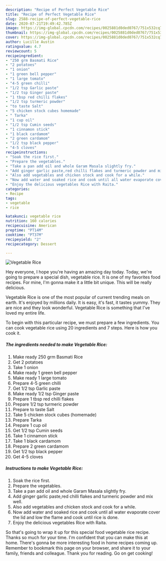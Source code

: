 ```yaml
---
description: "Recipe of Perfect Vegetable Rice"
title: "Recipe of Perfect Vegetable Rice"
slug: 2588-recipe-of-perfect-vegetable-rice
date: 2020-07-21T19:49:42.785Z
image: https://img-global.cpcdn.com/recipes/0025881d0ded0767/751x532cq70/vegetable-rice-recipe-main-photo.jpg
thumbnail: https://img-global.cpcdn.com/recipes/0025881d0ded0767/751x532cq70/vegetable-rice-recipe-main-photo.jpg
cover: https://img-global.cpcdn.com/recipes/0025881d0ded0767/751x532cq70/vegetable-rice-recipe-main-photo.jpg
author: Lucille Austin
ratingvalue: 4.7
reviewcount: 5
recipeingredient:
- "250 grm Basmati Rice"
- "2 potatoes"
- "1 onion"
- "1 green bell pepper"
- "1 large tomato"
- "4-5 green chilli"
- "1/2 tsp Garlic paste"
- "1/2 tsp Ginger paste"
- "1 tbsp red chilli flakes"
- "1/2 tsp turmeric powder"
- "to taste Salt"
- "5 chicken stock cubes homemade"
- " Tarka"
- "1 cup oil"
- "1/2 tsp Cumin seeds"
- "1 cinnamon stick"
- "1 black cardamom"
- "2 green cardamom"
- "1/2 tsp black pepper"
- "4-5 cloves"
recipeinstructions:
- "Soak the rice first."
- "Prepare the vegetables."
- "Take a pan add oil and whole Garam Masala slightly fry."
- "Add ginger garlic paste,red chilli flakes and turmeric powder and mix well."
- "Also add vegetables and chicken stock and cook for a while."
- "Now add water and soaked rice and cook until all water evaporate cover the lid and low the flame and cook until rice is done."
- "Enjoy the delicious vegetables Rice with Raita."
categories:
- Recipe
tags:
- vegetable
- rice

katakunci: vegetable rice 
nutrition: 160 calories
recipecuisine: American
preptime: "PT14M"
cooktime: "PT37M"
recipeyield: "2"
recipecategory: Dessert

---
```



![Vegetable Rice](https://img-global.cpcdn.com/recipes/0025881d0ded0767/751x532cq70/vegetable-rice-recipe-main-photo.jpg)

Hey everyone, I hope you're having an amazing day today. Today, we're going to prepare a special dish, vegetable rice. It is one of my favorites food recipes. For mine, I'm gonna make it a little bit unique. This will be really delicious.



Vegetable Rice is one of the most popular of current trending meals on earth. It's enjoyed by millions daily. It is easy, it's fast, it tastes yummy. They are nice and they look wonderful. Vegetable Rice is something that I've loved my entire life.


To begin with this particular recipe, we must prepare a few ingredients. You can cook vegetable rice using 20 ingredients and 7 steps. Here is how you cook it.

<!--inarticleads1-->

##### The ingredients needed to make Vegetable Rice:

1. Make ready 250 grm Basmati Rice
1. Get 2 potatoes
1. Take 1 onion
1. Make ready 1 green bell pepper
1. Make ready 1 large tomato
1. Prepare 4-5 green chilli
1. Get 1/2 tsp Garlic paste
1. Make ready 1/2 tsp Ginger paste
1. Prepare 1 tbsp red chilli flakes
1. Prepare 1/2 tsp turmeric powder
1. Prepare to taste Salt
1. Take 5 chicken stock cubes (homemade)
1. Prepare  Tarka
1. Prepare 1 cup oil
1. Get 1/2 tsp Cumin seeds
1. Take 1 cinnamon stick
1. Take 1 black cardamom
1. Prepare 2 green cardamom
1. Get 1/2 tsp black pepper
1. Get 4-5 cloves




<!--inarticleads2-->

##### Instructions to make Vegetable Rice:

1. Soak the rice first.
1. Prepare the vegetables.
1. Take a pan add oil and whole Garam Masala slightly fry.
1. Add ginger garlic paste,red chilli flakes and turmeric powder and mix well.
1. Also add vegetables and chicken stock and cook for a while.
1. Now add water and soaked rice and cook until all water evaporate cover the lid and low the flame and cook until rice is done.
1. Enjoy the delicious vegetables Rice with Raita.




So that's going to wrap it up for this special food vegetable rice recipe. Thanks so much for your time. I'm confident that you can make this at home. There's gonna be more interesting food in home recipes coming up. Remember to bookmark this page on your browser, and share it to your family, friends and colleague. Thank you for reading. Go on get cooking!
